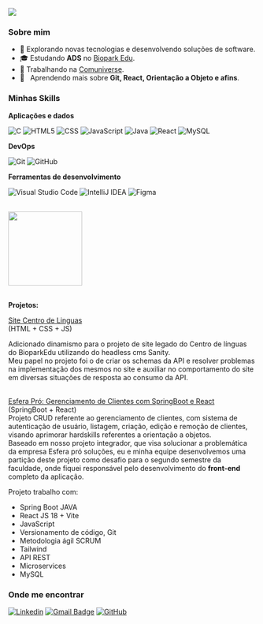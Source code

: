 ![](https://komarev.com/ghpvc/?username=Lucas-Dreveck&color=006bed)

<h3>Sobre mim</h3>

- 🤔 Explorando novas tecnologias e desenvolvendo soluções de software.
- 🎓 Estudando **ADS** no <a href="https://www.bioparkeducacao.com">Biopark Edu</a>.
- 💼 Trabalhando na <a href="https://www.comuniverse.co">Comuniverse</a>.
- 🌱 &nbsp; Aprendendo mais sobre **Git, React, Orientação a Objeto e afins**.

<h3>Minhas Skills</h3>

**Aplicações e dados**

![C](https://img.shields.io/badge/-C-333333?style=flat&logo=C)
![HTML5](https://img.shields.io/badge/-HTML5-333333?style=flat&logo=HTML5)
![CSS](https://img.shields.io/badge/-CSS-333333?style=flat&logo=CSS3&logoColor=1572B6)
![JavaScript](https://img.shields.io/badge/-JavaScript-333333?style=flat&logo=javascript)
![Java](https://img.shields.io/badge/-Java-333333?style=flat&logo=Java&logoColor=007396)
![React](https://img.shields.io/badge/-React-333333?style=flat&logo=react)
![MySQL](https://img.shields.io/badge/-MySQL-333333?style=flat&logo=mysql)

**DevOps**

![Git](https://img.shields.io/badge/-Git-333333?style=flat&logo=git)
![GitHub](https://img.shields.io/badge/-GitHub-333333?style=flat&logo=github)

**Ferramentas de desenvolvimento**

![Visual Studio Code](https://img.shields.io/badge/-Visual%20Studio%20Code-333333?style=flat&logo=visual-studio-code&logoColor=007ACC)
![IntelliJ IDEA](https://img.shields.io/badge/-Intellij%20IDEA-333333?style=flat&logo=intellijIDEA&logoColor=000000)
![Figma](https://img.shields.io/badge/-Figma-333333?style=flat&logo=figma&logoColor=007ACC)

<br>

<div>
  <img loading="lazy" height="150em" src="https://github-readme-stats.vercel.app/api/top-langs/?username=Lucas-Dreveck&layout=compact&langs_count=6&theme=tokyonight"/>
</div>

<br>

**Projetos:**
<br>

<a href="https://github.com/AntonyBresolin/projeto_cdl_bpk">
 Site Centro de Linguas
</a>
<br>
(HTML + CSS + JS) 
<br>
<p>
  Adicionado dinamismo para o projeto de site legado do Centro de línguas do BioparkEdu utilizando do headless cms Sanity. <br>
  Meu papel no projeto foi o de criar os schemas da API e resolver problemas na implementação dos mesmos no site e auxiliar no comportamento do site em diversas situações de resposta ao consumo da API.
</p>

<br>

<a href="https://github.com/AntonyBresolin/esfera_pro_spring_boot_ReactJSX">
Esfera Pró: Gerenciamento de Clientes com SpringBoot e React
</a>
<br>
(SpringBoot + React) 
<br>
Projeto CRUD referente ao gerenciamento de clientes, com sistema de autenticação de usuário, listagem, criação, edição e remoção de clientes, visando aprimorar hardskills referentes a orientação a objetos.
<br>
Baseado em nosso projeto integrador, que visa solucionar a problemática da empresa Esfera pró soluções, eu e minha equipe desenvolvemos uma partição deste projeto como desafio para o segundo semestre da faculdade, onde fiquei responsável pelo desenvolvimento do <strong>front-end</strong> completo da aplicação.
<p>Projeto trabalho com:</p>
<ul>
  <li>Spring Boot JAVA</li>
  <li>React JS 18 + Vite</li>
  <li>JavaScript</li>
  <li>Versionamento de código, Git</li>
  <li>Metodologia ágil SCRUM</li>
  <li>Tailwind</li>
  <li>API REST</li>
  <li>Microservices</li>
  <li>MySQL</li>
</ul>

<h3>Onde me encontrar</h3>

[![Linkedin](https://img.shields.io/badge/-Lucas%20Dreveck-blue?style=flat-square&logo=Linkedin&logoColor=white&link=https://www.linkedin.com/in/lucas-dreveck-b19871213/)](https://www.linkedin.com/in/lucas-dreveck-b19871213/)
[![Gmail Badge](https://img.shields.io/badge/-lucas.dreveck0@gmail.com-006bed?style=flat-square&logo=Gmail&logoColor=white&link=mailto:lucas.dreveck0@gmail.com)](mailto:lucas.dreveck0@gmail.com)
[![GitHub](https://img.shields.io/github/followers/iuricode?label=follow&style=social)](https://github.com/Lucas-Dreveck)
